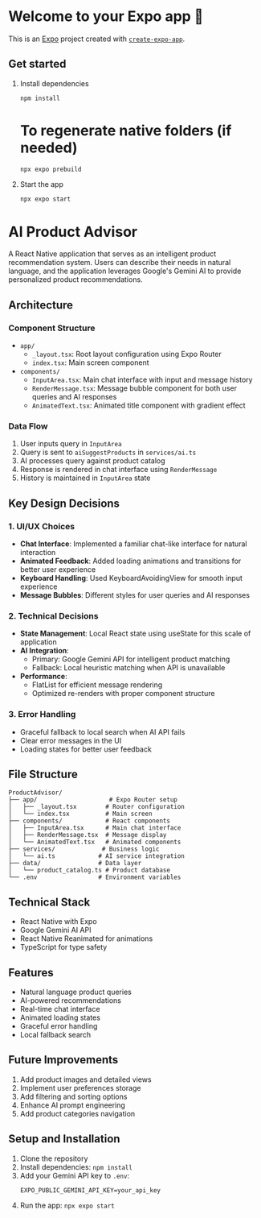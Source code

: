 # Welcome to your Expo app 👋

This is an [Expo](https://expo.dev) project created with [`create-expo-app`](https://www.npmjs.com/package/create-expo-app).

## Get started

1. Install dependencies

   ```bash
   npm install
   ```

   # To regenerate native folders (if needed)

   ```bash
   npx expo prebuild
   ```

2. Start the app

   ```bash
   npx expo start
   ```

# AI Product Advisor

A React Native application that serves as an intelligent product recommendation system. Users can describe their needs in natural language, and the application leverages Google's Gemini AI to provide personalized product recommendations.

## Architecture

### Component Structure

- `app/`
  - `_layout.tsx`: Root layout configuration using Expo Router
  - `index.tsx`: Main screen component
- `components/`
  - `InputArea.tsx`: Main chat interface with input and message history
  - `RenderMessage.tsx`: Message bubble component for both user queries and AI responses
  - `AnimatedText.tsx`: Animated title component with gradient effect

### Data Flow

1. User inputs query in `InputArea`
2. Query is sent to `aiSuggestProducts` in `services/ai.ts`
3. AI processes query against product catalog
4. Response is rendered in chat interface using `RenderMessage`
5. History is maintained in `InputArea` state

## Key Design Decisions

### 1. UI/UX Choices

- **Chat Interface**: Implemented a familiar chat-like interface for natural interaction
- **Animated Feedback**: Added loading animations and transitions for better user experience
- **Keyboard Handling**: Used KeyboardAvoidingView for smooth input experience
- **Message Bubbles**: Different styles for user queries and AI responses

### 2. Technical Decisions

- **State Management**: Local React state using useState for this scale of application
- **AI Integration**:
  - Primary: Google Gemini API for intelligent product matching
  - Fallback: Local heuristic matching when API is unavailable
- **Performance**:
  - FlatList for efficient message rendering
  - Optimized re-renders with proper component structure

### 3. Error Handling

- Graceful fallback to local search when AI API fails
- Clear error messages in the UI
- Loading states for better user feedback

## File Structure

```
ProductAdvisor/
├── app/                    # Expo Router setup
│   ├── _layout.tsx        # Router configuration
│   └── index.tsx          # Main screen
├── components/            # React components
│   ├── InputArea.tsx      # Main chat interface
│   ├── RenderMessage.tsx  # Message display
│   └── AnimatedText.tsx   # Animated components
├── services/             # Business logic
│   └── ai.ts            # AI service integration
├── data/                # Data layer
│   └── product_catalog.ts # Product database
└── .env                 # Environment variables
```

## Technical Stack

- React Native with Expo
- Google Gemini AI API
- React Native Reanimated for animations
- TypeScript for type safety

## Features

- Natural language product queries
- AI-powered recommendations
- Real-time chat interface
- Animated loading states
- Graceful error handling
- Local fallback search

## Future Improvements

1. Add product images and detailed views
2. Implement user preferences storage
3. Add filtering and sorting options
4. Enhance AI prompt engineering
5. Add product categories navigation

## Setup and Installation

1. Clone the repository
2. Install dependencies: `npm install`
3. Add your Gemini API key to `.env`:
   ```
   EXPO_PUBLIC_GEMINI_API_KEY=your_api_key
   ```
4. Run the app: `npx expo start`
